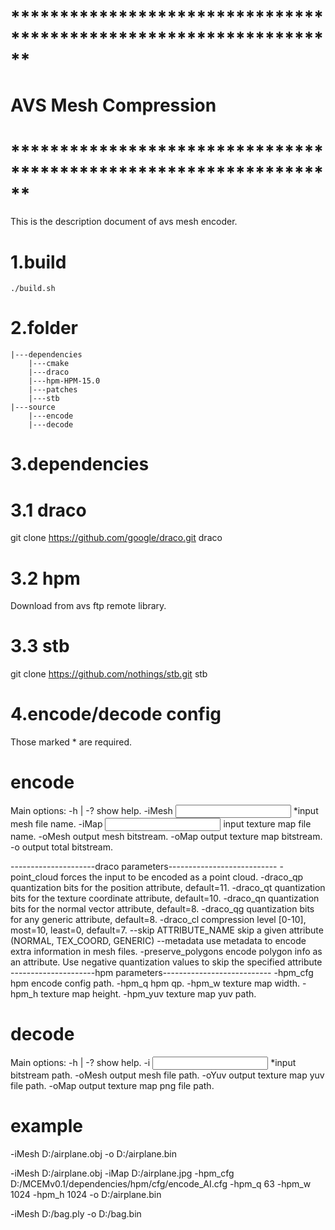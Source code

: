 # ****************************************************************** #
#                          AVS Mesh Compression                      #
# ****************************************************************** #

This is the description document of avs mesh encoder.


# 1.build 
    ./build.sh

# 2.folder
    |---dependencies
        |---cmake
        |---draco
        |---hpm-HPM-15.0
        |---patches
        |---stb
    |---source
        |---encode
        |---decode

# 3.dependencies

  # 3.1 draco
  git clone https://github.com/google/draco.git draco

  # 3.2 hpm
  Download from avs ftp remote library.

  # 3.3 stb
  git clone https://github.com/nothings/stb.git stb

# 4.encode/decode config

  Those marked * are required.

  # encode
  
  Main options:
  -h | -?                           show help.
  -iMesh <input mesh>              *input mesh file name.
  -iMap <input map>                 input texture map file name.
  -oMesh <output mesh>              output mesh bitstream.
  -oMap <output map>                output texture map bitstream.
  -o <output bitstream>             output total bitstream.
  
---------------------draco parameters---------------------------
  -point_cloud                      forces the input to be encoded as a point cloud.
  -draco_qp <value>                 quantization bits for the position attribute, default=11.
  -draco_qt <value>                 quantization bits for the texture coordinate attribute, default=10.
  -draco_qn <value>                 quantization bits for the normal vector attribute, default=8.
  -draco_qg <value>                 quantization bits for any generic attribute, default=8.
  -draco_cl <value>                 compression level [0-10], most=10, least=0, default=7.
  --skip ATTRIBUTE_NAME             skip a given attribute (NORMAL, TEX_COORD, GENERIC)
  --metadata                        use metadata to encode extra information in mesh files.
  -preserve_polygons                encode polygon info as an attribute.
Use negative quantization values to skip the specified attribute
---------------------hpm parameters---------------------------
  -hpm_cfg <hpm config>             hpm encode config path.
  -hpm_q <qp>                       hpm qp.
  -hpm_w <width>                    texture map width.
  -hpm_h <height>                   texture map height.
  -hpm_yuv <yuv file>               texture map yuv path. 
     

  # decode

  Main options:
  -h | -?                   show help.
  -i <input>               *input bitstream path.
  -oMesh <output>           output mesh file path.
  -oYuv <output>            output texture map yuv file path.
  -oMap <output>            output texture map png file path.

  # example
  -iMesh D:/airplane.obj -o D:/airplane.bin
  
  -iMesh D:/airplane.obj -iMap D:/airplane.jpg -hpm_cfg D:/MCEMv0.1/dependencies/hpm/cfg/encode_AI.cfg -hpm_q 63 -hpm_w 1024 -hpm_h 1024 -o D:/airplane.bin

  -iMesh D:/bag.ply -o D:/bag.bin

